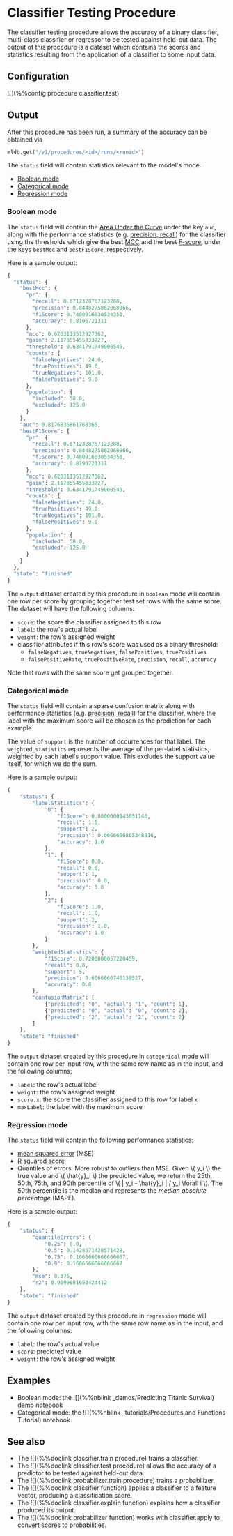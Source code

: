 # Classifier Testing Procedure

The classifier testing procedure allows the accuracy of a binary classifier, multi-class classifier or regressor  to be tested against held-out data. The output of this procedure is a dataset which contains the scores and statistics resulting from the application of a classifier to some input data.

## Configuration

![](%%config procedure classifier.test)

## Output

After this procedure has been run, a summary of the accuracy can be obtained via 

```python
mldb.get("/v1/procedures/<id>/runs/<runid>")
```

The `status` field will contain statistics relevant to the model's mode.

- <a href="#boolean">Boolean mode</a>
- <a href="#categorical">Categorical mode</a>
- <a href="#regression">Regression mode</a>

### <a name="boolean"></a>Boolean mode

The `status` field will contain the [Area
Under the Curve](http://en.wikipedia.org/wiki/Receiver_operating_characteristic#Area_under_the_curve) under the key `auc`, along with the performance statistics (e.g. [precision, recall](http://en.wikipedia.org/wiki/Precision_and_recall)) for the classifier using
the thresholds which give the best [MCC](http://en.wikipedia.org/wiki/Matthews_correlation_coefficient) and the best [F-score](http://en.wikipedia.org/wiki/F1_score), under the keys `bestMcc` and
`bestF1Score`, respectively.

Here is a sample output:

```python
{
  "status": {
    "bestMcc": {
      "pr": {
        "recall": 0.6712328767123288, 
        "precision": 0.8448275862068966, 
        "f1Score": 0.7480916030534351,
        "accuracy": 0.8196721311
      }, 
      "mcc": 0.6203113512927362, 
      "gain": 2.117855455833727, 
      "threshold": 0.6341791749000549, 
      "counts": {
        "falseNegatives": 24.0, 
        "truePositives": 49.0, 
        "trueNegatives": 101.0, 
        "falsePositives": 9.0
      }, 
      "population": {
        "included": 58.0, 
        "excluded": 125.0
      }
    }, 
    "auc": 0.8176836861768365, 
    "bestF1Score": {
      "pr": {
        "recall": 0.6712328767123288, 
        "precision": 0.8448275862068966, 
        "f1Score": 0.7480916030534351,
        "accuracy": 0.8196721311
      }, 
      "mcc": 0.6203113512927362, 
      "gain": 2.117855455833727, 
      "threshold": 0.6341791749000549, 
      "counts": {
        "falseNegatives": 24.0, 
        "truePositives": 49.0, 
        "trueNegatives": 101.0, 
        "falsePositives": 9.0
      }, 
      "population": {
        "included": 58.0, 
        "excluded": 125.0
      }
    }
  }, 
  "state": "finished"
}

```

The `output` dataset created by this procedure in `boolean` mode 
will contain one row per score by grouping together test set rows
with the same score. The dataset will have the following columns:

* `score`: the score the classifier assigned to this row
* `label`: the row's actual label
* `weight`: the row's assigned weight
* classifier attributes if this row's score was used as a binary threshold:
  * `falseNegatives`, `trueNegatives`, `falsePositives`, `truePositives`
  * `falsePositiveRate`, `truePositiveRate`, `precision`, `recall`, `accuracy`

Note that rows with the same score get grouped together.

### <a name="categorical"></a>Categorical mode

The `status` field will contain a sparse confusion matrix along with performance 
statistics (e.g. [precision, recall](http://en.wikipedia.org/wiki/Precision_and_recall)) 
for the classifier, where the label with the maximum score will be chosen as the
prediction for each example. 

The value of `support` is the number of occurrences 
for that label. The `weighted_statistics` represents the average of the 
per-label statistics, weighted by each label's support value. This excludes
the support value itself, for which we do the sum.

Here is a sample output:

```python
{
    "status": {
        "labelStatistics": {
            "0": {
                "f1Score": 0.8000000143051146,
                "recall": 1.0,
                "support": 2,
                "precision": 0.6666666865348816,
                "accuracy": 1.0
            },
            "1": {
                "f1Score": 0.0,
                "recall": 0.0,
                "support": 1,
                "precision": 0.0,
                "accuracy": 0.0
            },
            "2": {
                "f1Score": 1.0,
                "recall": 1.0,
                "support": 2,
                "precision": 1.0,
                "accuracy": 1.0
            }
        },
        "weightedStatistics": {
            "f1Score": 0.7200000057220459,
            "recall": 0.8,
            "support": 5,
            "precision": 0.6666666746139527,
            "accuracy": 0.8
        },
        "confusionMatrix": [
            {"predicted": "0", "actual": "1", "count": 1},
            {"predicted": "0", "actual": "0", "count": 2},
            {"predicted": "2", "actual": "2", "count": 2}
        ]
    },
    "state": "finished"
}
```

The `output` dataset created by this procedure in `categorical` mode 
will contain one row per input row, 
with the same row name as in the input, and the following columns:

* `label`: the row's actual label
* `weight`: the row's assigned weight
* `score.x`: the score the classifier assigned to this row for label `x`
* `maxLabel`: the label with the maximum score


### <a name="regression"></a>Regression mode

The `status` field will contain the following performance statistics:

- [mean squared error](https://en.wikipedia.org/wiki/Mean_squared_error) (MSE)
- [R squared score](https://en.wikipedia.org/wiki/Coefficient_of_determination)
- Quantiles of errors: More robust to outliers than MSE. Given \\( y_i \\) the true 
value and \\( \hat{y}_i \\) the predicted value, we return the 25th, 50th, 75th, and 90th
percentile of \\( | y_i - \hat{y}_i | / y_i \forall i \\). The 50th percentile is
the median and represents the *median absolute percentage* (MAPE).

Here is a sample output:

```python
{
    "status": {
        "quantileErrors": {
            "0.25": 0.0,
            "0.5": 0.1428571428571428,
            "0.75": 0.1666666666666667,
            "0.9": 0.1666666666666667
        },
        "mse": 0.375,
        "r2": 0.9699681653424412
    },
    "state": "finished"
}
```

The `output` dataset created by this procedure in `regression` mode 
will contain one row per input row, 
with the same row name as in the input, and the following columns:

* `label`: the row's actual value
* `score`: predicted value
* `weight`: the row's assigned weight

## Examples

* Boolean mode: the ![](%%nblink _demos/Predicting Titanic Survival) demo notebook
* Categorical mode: the ![](%%nblink _tutorials/Procedures and Functions Tutorial) notebook

## See also

* The ![](%%doclink classifier.train procedure) trains a classifier.
* The ![](%%doclink classifier.test procedure) allows the accuracy of a predictor to be tested against
held-out data.
* The ![](%%doclink probabilizer.train procedure) trains a probabilizer.
* The ![](%%doclink classifier function) applies a classifier to a feature vector, producing a classification score.
* The ![](%%doclink classifier.explain function) explains how a classifier produced its output.
* The ![](%%doclink probabilizer function) works with classifier.apply to convert scores to probabilities.
